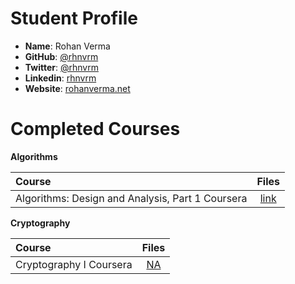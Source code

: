 # Student Profile

- **Name**: Rohan Verma
- **GitHub**: [@rhnvrm](https://github.com/rhnvrm)
- **Twitter**: [@rhnvrm](https://twitter.com/rhnvrm)
- **Linkedin**: [rhnvrm](https://in.linkedin.com/in/rhnvrm)
- **Website**: [rohanverma.net](http://rohanverma.net)

# Completed Courses

**Algorithms**

Course|Files
:--|:--:
Algorithms: Design and Analysis, Part 1 Coursera| [link](https://github.com/rhnvrm/algo)

**Cryptography**

Course|Files
:--|:--:
Cryptography I Coursera| [NA](https://github.com/rhnvrm/)
